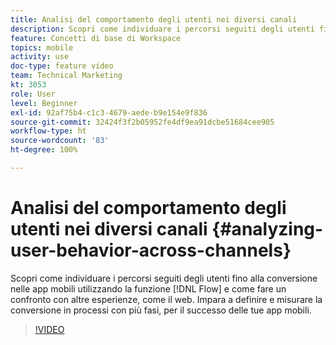 ```yaml
---
title: Analisi del comportamento degli utenti nei diversi canali
description: Scopri come individuare i percorsi seguiti degli utenti fino alla conversione nelle app mobili utilizzando la funzione Flusso e come fare un confronto con altre esperienze, come il web. Impara a definire e misurare la conversione in processi con più fasi, per il successo delle tue app mobili.
feature: Concetti di base di Workspace
topics: mobile
activity: use
doc-type: feature video
team: Technical Marketing
kt: 3053
role: User
level: Beginner
exl-id: 92af75b4-c1c3-4679-aede-b9e154e9f836
source-git-commit: 32424f3f2b05952fe4df9ea91dcbe51684cee905
workflow-type: ht
source-wordcount: '83'
ht-degree: 100%

---
```


# Analisi del comportamento degli utenti nei diversi canali {#analyzing-user-behavior-across-channels}

Scopri come individuare i percorsi seguiti degli utenti fino alla conversione nelle app mobili utilizzando la funzione [!DNL Flow] e come fare un confronto con altre esperienze, come il web. Impara a definire e misurare la conversione in processi con più fasi, per il successo delle tue app mobili.

>[!VIDEO](https://video.tv.adobe.com/v/27824/?quality=12)
